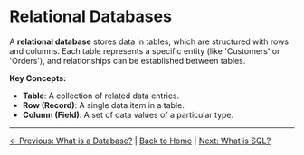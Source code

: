 # Relational Databases

A **relational database** stores data in tables, which are structured with rows and columns. Each table represents a specific entity (like 'Customers' or 'Orders'), and relationships can be established between tables.

**Key Concepts:**

- **Table**: A collection of related data entries.
- **Row (Record)**: A single data item in a table.
- **Column (Field)**: A set of data values of a particular type.

---

[← Previous: What is a Database?](what-is-a-database.md) | [Back to Home](README.md) | [Next: What is SQL?](what-is-sql.md)
